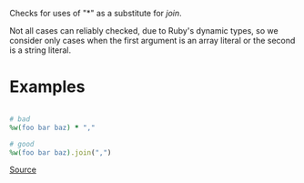 
Checks for uses of "*" as a substitute for _join_.

Not all cases can reliably checked, due to Ruby's dynamic
types, so we consider only cases when the first argument is an
array literal or the second is a string literal.

# Examples

```ruby

# bad
%w(foo bar baz) * ","

# good
%w(foo bar baz).join(",")
```

[Source](http://www.rubydoc.info/gems/rubocop/RuboCop/Cop/Style/ArrayJoin)